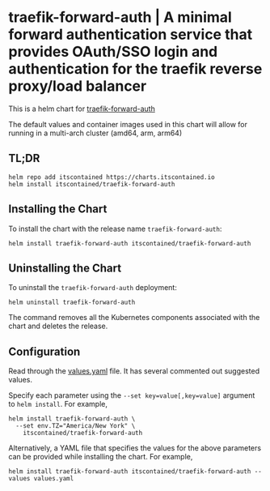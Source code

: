 # traefik-forward-auth | A minimal forward authentication service that provides OAuth/SSO login and authentication for the traefik reverse proxy/load balancer

This is a helm chart for [traefik-forward-auth](https://github.com/thomseddon/traefik-forward-auth) 

The default values and container images used in this chart will allow for running in a multi-arch cluster (amd64, arm, arm64)

## TL;DR
```console
helm repo add itscontained https://charts.itscontained.io
helm install itscontained/traefik-forward-auth
```

## Installing the Chart
To install the chart with the release name `traefik-forward-auth`:
```console
helm install traefik-forward-auth itscontained/traefik-forward-auth
```

## Uninstalling the Chart
To uninstall the `traefik-forward-auth` deployment:
```console
helm uninstall traefik-forward-auth
```
The command removes all the Kubernetes components associated with the chart and deletes the release.

## Configuration

Read through the [values.yaml](https://github.com/itscontained/charts/blob/master/itscontained/traefik-forward-auth/values.yaml)
file. It has several commented out suggested values.

Specify each parameter using the `--set key=value[,key=value]` argument to `helm install`. For example,
```console
helm install traefik-forward-auth \
  --set env.TZ="America/New York" \
    itscontained/traefik-forward-auth
```

Alternatively, a YAML file that specifies the values for the above parameters can be provided while installing the chart.
For example,
```console
helm install traefik-forward-auth itscontained/traefik-forward-auth --values values.yaml 
```